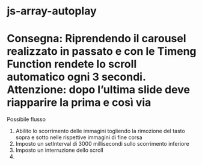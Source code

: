 js-array-autoplay
===
**Consegna:**
Riprendendo il carousel realizzato in passato  e con le Timeng Function rendete lo scroll automatico ogni 3 secondi.
Attenzione: dopo l’ultima slide deve riapparire la prima e così via
===
Possibile flusso
1. Abilito lo scorrimento delle immagini togliendo la rimozione del tasto sopra e sotto nelle rispettive immagini di fine corsa 
2. Imposto un setInterval di 3000 millisecondi sullo scorrimento inferiore
3. Imposto un interruzione dello scroll
4.